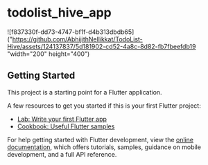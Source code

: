# todolist_hive_app


![f837330f-dd73-4747-bf1f-d4b313dbdb65]("https://github.com/AbhijithNellikkat/TodoList-Hive/assets/124137837/5d181902-cd52-4a8c-8d82-fb7fbeefdb19 "width="200" height="400")

## Getting Started

This project is a starting point for a Flutter application.

A few resources to get you started if this is your first Flutter project:

- [Lab: Write your first Flutter app](https://docs.flutter.dev/get-started/codelab)
- [Cookbook: Useful Flutter samples](https://docs.flutter.dev/cookbook)

For help getting started with Flutter development, view the
[online documentation](https://docs.flutter.dev/), which offers tutorials,
samples, guidance on mobile development, and a full API reference.
